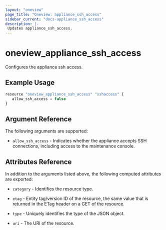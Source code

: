 ```yaml
---
layout: "oneview"
page_title: "Oneview: appliance_ssh_access"
sidebar_current: "docs-appliance_ssh_access"
description: |-
 Updates appliance_ssh_access.
---
```


# oneview\_appliance\_ssh\_access

Configures the appliance ssh access.

## Example Usage

```js
resource "oneview_appliance_ssh_access" "sshaccess" {
   allow_ssh_access = false
}
```

## Argument Reference

The following arguments are supported: 

* `allow_ssh_access` - Indicates whether the appliance accepts SSH connections, including access to the maintenance console.

## Attributes Reference

In addition to the arguments listed above, the following computed attributes are exported:

* `category` - Identifies the resource type.

* `etag` - Entity tag/version ID of the resource, the same value that is returned in the ETag header on a GET of the resource.

* `type` - Uniquely identifies the type of the JSON object.

* `uri` - The URI of the resource.
